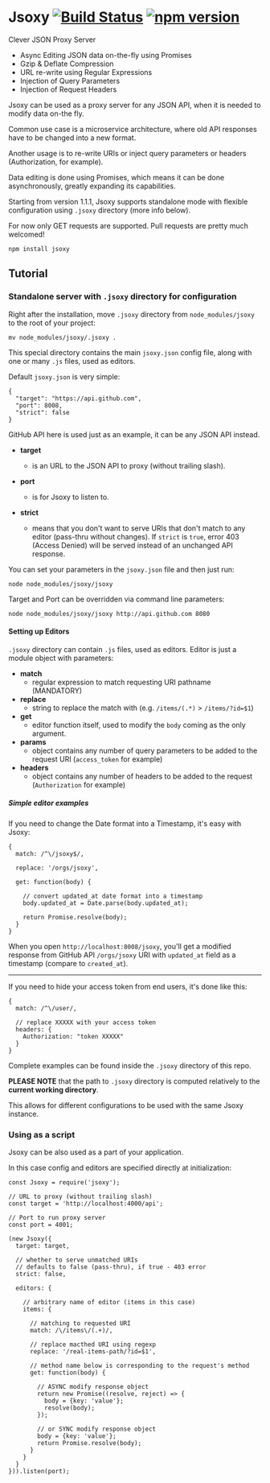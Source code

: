 # Jsoxy [![Build Status](https://travis-ci.org/jsoxy/jsoxy.png?branch=master)](https://travis-ci.org/jsoxy/jsoxy) [![npm version](https://badge.fury.io/js/jsoxy.png)](https://npmjs.org/package/jsoxy)
Clever JSON Proxy Server

- Async Editing JSON data on-the-fly using Promises
- Gzip & Deflate Compression
- URL re-write using Regular Expressions
- Injection of Query Parameters
- Injection of Request Headers

Jsoxy can be used as a proxy server for any JSON API, when it is needed to modify data on-the fly.

Common use case is a microservice architecture, where old API responses have to be changed into a new format.

Another usage is to re-write URIs or inject query parameters or headers (Authorization, for example).

Data editing is done using Promises, which means it can be done asynchronously, greatly expanding its capabilities.

Starting from version 1.1.1, Jsoxy supports standalone mode with flexible configuration using `.jsoxy` directory (more info below).

For now only GET requests are supported.
Pull requests are pretty much welcomed!

```
npm install jsoxy
```

## Tutorial

### Standalone server with `.jsoxy` directory for configuration

Right after the installation, move `.jsoxy` directory from `node_modules/jsoxy` to the root of your project:

```
mv node_modules/jsoxy/.jsoxy .
```

This special directory contains the main `jsoxy.json` config file, along with one or many `.js` files, used as editors.

Default `jsoxy.json` is very simple:

```
{
  "target": "https://api.github.com",
  "port": 8008,
  "strict": false
}
```

GitHub API here is used just as an example, it can be any JSON API instead.

- **target**
  - is an URL to the JSON API to proxy (without trailing slash).

- **port**
  - is for Jsoxy to listen to.

- **strict**
  - means that you don't want to serve URIs that don't match to any editor (pass-thru without changes).
  If `strict` is `true`, error 403 (Access Denied) will be served instead of an unchanged API response.

You can set your parameters in the `jsoxy.json` file and then just run:

```
node node_modules/jsoxy/jsoxy
```

Target and Port can be overridden via command line parameters:

```
node node_modules/jsoxy/jsoxy http://api.github.com 8080
```

#### Setting up Editors

`.jsoxy` directory can contain `.js` files, used as editors. Editor is just a module object with parameters:

- **match**
  - regular expression to match requesting URI pathname (MANDATORY)
- **replace**
  - string to replace the match with (e.g. `/items/(.*)` > `/items/?id=$1`)
- **get**
  - editor function itself, used to modify the `body` coming as the only argument.
- **params**
  - object contains any number of query parameters to be added to the request URI (`access_token` for example)
- **headers**
  - object contains any number of headers to be added to the request (`Authorization` for example)

##### Simple editor examples

If you need to change the Date format into a Timestamp, it's easy with Jsoxy:

```
{
  match: /^\/jsoxy$/,
  
  replace: '/orgs/jsoxy',
  
  get: function(body) {
    
    // convert updated_at date format into a timestamp
    body.updated_at = Date.parse(body.updated_at);
    
    return Promise.resolve(body);
  }
}
```

When you open `http://localhost:8008/jsoxy`, you'll get a modified response from GitHub API `/orgs/jsoxy` URI with `updated_at` field as a timestamp (compare to `created_at`).

---

If you need to hide your access token from end users, it's done like this:

```
{
  match: /^\/user/,
  
  // replace XXXXX with your access token
  headers: {
    Authorization: "token XXXXX"
  }
}
```

Complete examples can be found inside the `.jsoxy` directory of this repo.

**PLEASE NOTE** that the path to `.jsoxy` directory is computed relatively to the **current working directory**.

This allows for different configurations to be used with the same Jsoxy instance.


### Using as a script

Jsoxy can be also used as a part of your application.

In this case config and editors are specified directly at initialization:

```
const Jsoxy = require('jsoxy');

// URL to proxy (without trailing slash)
const target = 'http://localhost:4000/api';

// Port to run proxy server
const port = 4001;

(new Jsoxy({
  target: target,
  
  // whether to serve unmatched URIs
  // defaults to false (pass-thru), if true - 403 error
  strict: false,
  
  editors: {
    
    // arbitrary name of editor (items in this case)
    items: {
      
      // matching to requested URI
      match: /\/items\/(.+)/,
      
      // replace macthed URI using regexp
      replace: '/real-items-path/?id=$1',
      
      // method name below is corresponding to the request's method
      get: function(body) {
        
        // ASYNC modify response object
        return new Promise((resolve, reject) => {
          body = {key: 'value'};
          resolve(body);
        });
        
        // or SYNC modify response object
        body = {key: 'value'};
        return Promise.resolve(body);
      }
    }
  }
})).listen(port);
```
